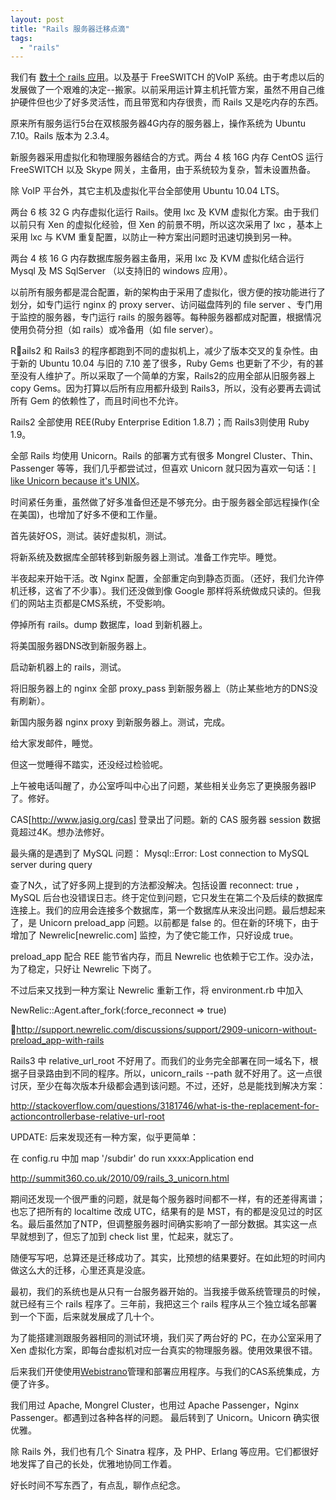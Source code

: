 ```yaml
---
layout: post
title: "Rails 服务器迁移点滴"
tags:
  - "rails"
---
```



我们有 [数十个 rails 应用](http://en.oreilly.com/rails2010/public/schedule/detail/14302)。以及基于 FreeSWITCH 的VoIP 系统。由于考虑以后的发展做了一个艰难的决定--搬家。以前采用运计算主机托管方案，虽然不用自己维护硬件但也少了好多灵活性，而且带宽和内存很贵，而 Rails 又是吃内存的东西。

原来所有服务运行5台在双核服务器4G内存的服务器上，操作系统为 Ubuntu 7.10。Rails 版本为 2.3.4。

新服务器采用虚拟化和物理服务器结合的方式。两台 4 核 16G 内存 CentOS 运行 FreeSWITCH 以及 Skype 网关，主备用，由于系统较为复杂，暂未设置热备。

除 VoIP 平台外，其它主机及虚拟化平台全部使用 Ubuntu 10.04 LTS。

两台 6 核 32 G 内存虚拟化运行 Rails。使用 lxc 及 KVM 虚拟化方案。由于我们以前只有 Xen 的虚拟化经验，但 Xen 的前景不明，所以这次采用了 lxc ，基本上采用 lxc 与 KVM 重复配置，以防止一种方案出问题时迅速切换到另一种。

两台 4 核 16 G 内存数据库服务器主备用，采用 lxc 及  KVM 虚拟化结合运行 Mysql 及 MS SqlServer （以支持旧的 windows 应用）。 


以前所有服务都是混合配置，新的架构由于采用了虚拟化，很方便的按功能进行了划分，如专门运行 nginx 的 proxy server、访问磁盘阵列的 file server 、专门用于监控的服务器，专门运行 rails 的服务器等。每种服务器都成对配置，根据情况使用负荷分担（如 rails）或冷备用（如 file server）。

Rails2 和 Rails3 的程序都跑到不同的虚拟机上，减少了版本交叉的复杂性。由于新的 Ubuntu 10.04 与旧的 7.10 差了很多，Ruby Gems 也更新了不少，有的甚至没有人维护了。所以采取了一个简单的方案，Rails2的应用全部从旧服务器上 copy Gems。因为打算以后所有应用都升级到 Rails3，所以，没有必要再去调试所有 Gem 的依赖性了，而且时间也不允许。

Rails2 全部使用 REE(Ruby Enterprise Edition 1.8.7)；而 Rails3则使用 Ruby 1.9。

全部 Rails 均使用 Unicorn。Rails 的部署方式有很多 Mongrel Cluster、Thin、Passenger 等等，我们几乎都尝试过，但喜欢 Unicorn 就只因为喜欢一句话：[I like Unicorn because it's UNIX](http://www.google.com.hk/search?sourceid=chrome&ie=UTF-8&q=I+like+unicorn+because+it's+unix)。 

时间紧任务重，虽然做了好多准备但还是不够充分。由于服务器全部远程操作(全在美国)，也增加了好多不便和工作量。

首先装好OS，测试。装好虚拟机，测试。

将新系统及数据库全部转移到新服务器上测试。准备工作完毕。睡觉。

半夜起来开始干活。改 Nginx 配置，全部重定向到静态页面。（还好，我们允许停机迁移，这省了不少事）。我们还没做到像 Google 那样将系统做成只读的。但我们的网站主页都是CMS系统，不受影响。

停掉所有 rails。dump 数据库，load 到新机器上。

将美国服务器DNS改到新服务器上。

启动新机器上的 rails，测试。

将旧服务器上的 nginx 全部 proxy_pass 到新服务器上（防止某些地方的DNS没有刷新）。

新国内服务器 nginx proxy 到新服务器上。测试，完成。

给大家发邮件，睡觉。

但这一觉睡得不踏实，还没经过检验呢。

上午被电话叫醒了，办公室呼叫中心出了问题，某些相关业务忘了更换服务器IP了。修好。

CAS[http://www.jasig.org/cas] 登录出了问题。新的 CAS 服务器 session 数据竟超过4K。想办法修好。

最头痛的是遇到了 MySQL 问题：
 Mysql::Error: Lost connection to MySQL server during query

查了N久，试了好多网上提到的方法都没解决。包括设置 reconnect: true ，MySQL 后台也没错误日志。终于定位到问题，它只发生在第二个及后续的数据库连接上。我们的应用会连接多个数据库，第一个数据库从来没出问题。最后想起来了，是 Unicorn preload_app 问题。以前都是 false 的。但在新的环境下，由于增加了  Newrelic[newrelic.com] 监控，为了使它能工作，只好设成 true。

preload_app 配合 REE 能节省内存，而且  Newrelic 也依赖于它工作。没办法，为了稳定，只好让  Newrelic 下岗了。

不过后来又找到一种方案让 Newrelic 重新工作，将 environment.rb 中加入 

  NewRelic::Agent.after_fork(:force_reconnect => true)

<http://support.newrelic.com/discussions/support/2909-unicorn-without-preload_app-with-rails>

Rails3 中 relative_url_root 不好用了。而我们的业务完全部署在同一域名下，根据子目录路由到不同的程序。所以，unicorn_rails \-\-path 就不好用了。这一点很讨厌，至少在每次版本升级都会遇到该问题。不过，还好，总是能找到解决方案：

<http://stackoverflow.com/questions/3181746/what-is-the-replacement-for-actioncontrollerbase-relative-url-root>

UPDATE: 后来发现还有一种方案，似乎更简单：

在 config.ru 中加
 map '/subdir' do
      run xxxx:Application
 end

<http://summit360.co.uk/2010/09/rails_3_unicorn.html>

期间还发现一个很严重的问题，就是每个服务器时间都不一样，有的还差得离谱；也忘了把所有的 localtime 改成 UTC，结果有的是 MST，有的都是没见过的时区名。最后虽然加了NTP，但调整服务器时间确实影响了一部分数据。其实这一点早就想到了，但忘了加到 check list 里，忙起来，就忘了。

随便写写吧，总算还是迁移成功了。其实，比预想的结果要好。在如此短的时间内做这么大的迁移，心里还真是没底。

最初，我们的系统也是从只有一台服务器开始的。当我接手做系统管理员的时候，就已经有三个 rails 程序了。三年前，我把这三个 rails 程序从三个独立域名部署到一个下面，后来就发展成了几十个。

为了能搭建测跟服务器相同的测试环境，我们买了两台好的 PC，在办公室采用了 Xen 虚拟化方案，即每台虚拟机对应一台真实的物理服务器。使用效果很不错。

后来我们开使使用[Webistrano](https://github.com/peritor/webistrano/wiki/)管理和部署应用程序。与我们的CAS系统集成，方便了许多。

我们用过 Apache, Mongrel Cluster，也用过 Apache Passenger，Nginx Passenger。都遇到过各种各样的问题。 最后转到了 Unicorn。Unicorn 确实很优雅。

除 Rails 外，我们也有几个 Sinatra 程序，及 PHP、Erlang 等应用。它们都很好地发挥了自己的长处，优雅地协同工作着。

好长时间不写东西了，有点乱，聊作点纪念。
